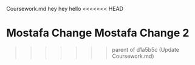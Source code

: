 Coursework.md
hey hey
hello
<<<<<<< HEAD



Mostafa Change
Mostafa Change 2
=======
>>>>>>> parent of d1a5b5c (Update Coursework.md)
